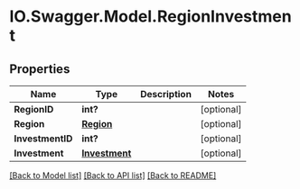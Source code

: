 # IO.Swagger.Model.RegionInvestment
## Properties

Name | Type | Description | Notes
------------ | ------------- | ------------- | -------------
**RegionID** | **int?** |  | [optional] 
**Region** | [**Region**](Region.md) |  | [optional] 
**InvestmentID** | **int?** |  | [optional] 
**Investment** | [**Investment**](Investment.md) |  | [optional] 

[[Back to Model list]](../README.md#documentation-for-models) [[Back to API list]](../README.md#documentation-for-api-endpoints) [[Back to README]](../README.md)

